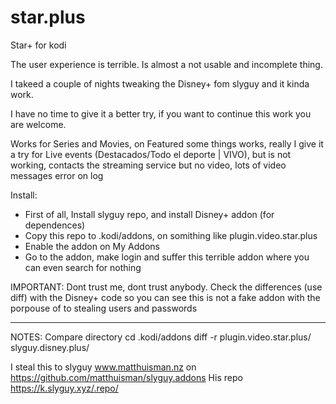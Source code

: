 # star.plus
Star+ for kodi

The user experience is terrible. Is almost a not usable and incomplete thing.

I takeed a couple of nights tweaking the Disney+ fom slyguy and it kinda work.

I have no time to give it a better try, if you want to continue this work you are welcome.

Works for Series and Movies, on Featured some things works, really I give it a try for Live events (Destacados/Todo el deporte | VIVO), but is not working, contacts the streaming service but no video, lots of video messages error on log

Install:
- First of all,  Install slyguy repo, and install Disney+ addon (for dependences)
- Copy this repo to .kodi/addons, on somithing like plugin.video.star.plus
- Enable the addon on My Addons
- Go to the addon, make login and suffer this terrible addon where you can even search for nothing

IMPORTANT: Dont trust me, dont trust anybody. Check the differences (use diff) with the Disney+ code so you can see this is not a fake addon with the porpouse of to stealing users and passwords

------
NOTES:
Compare directory
cd .kodi/addons
diff -r plugin.video.star.plus/ slyguy.disney.plus/

I steal this to slyguy www.matthuisman.nz on https://github.com/matthuisman/slyguy.addons
His repo https://k.slyguy.xyz/.repo/
